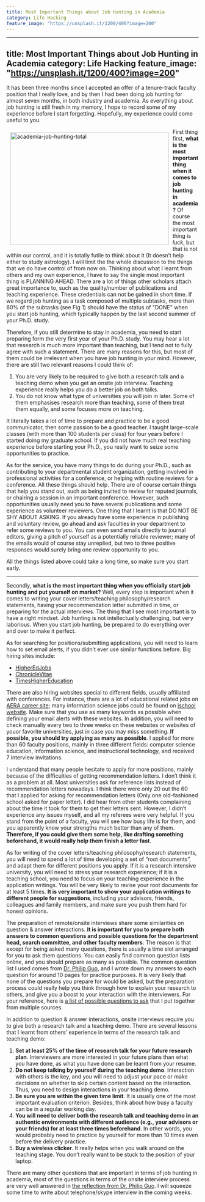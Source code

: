 ```yaml
---
title: Most Important Things about Job Hunting in Academia
category: Life Hacking
feature_image: "https://unsplash.it/1200/400?image=200"
---
```


---
title: Most Important Things about Job Hunting in Academia
category: Life Hacking
feature_image: "https://unsplash.it/1200/400?image=200"
---

It has been three months since I accepted an offer of a tenure-track faculty position that I really love, and by then I had been doing job hunting for almost seven months, in both industry and academia. As everything about job hunting is still fresh in my memory, I hope to record some of my experience before I start forgetting. Hopefully, my experience could come useful to you.
 
<img src="https://c1.staticflickr.com/5/4224/34173844194_c0f6854d2a.jpg" width="416" height="294" alt="academia-job-hunting-total" align="left" style="margin:10px;"> First thing first, <strong>what is the most important thing when it comes to job hunting in academia?</strong> Of course the most important thing is <i>luck</i>, but that is not within our control, and it is totally futile to think about it (It doesn’t help either to study astrology). I will limit the the whole discussion to the things that we do have control of from now on. Thinking about what I learnt from others and my own experience, I have to say the single most important thing is PLANNING AHEAD. There are a lot of things other scholars attach great importance to, such as the quality/number of publications and teaching experience. These credentials can not be gained in short time. If we regard job hunting as a task composed of multiple subtasks, more than 60% of the subtasks (see Fig 1) should have the status of "DONE" when you start job hunting, which typically happen by the last second summer of your Ph.D. study.

Therefore, if you still determine to stay in academia, you need to start preparing form the very first year of your Ph.D. study. You may hear a lot that research is much more important than teaching, but I tend not to fully agree with such a statement. There are many reasons for this, but most of them could be irrelevant when you have job hunting in your mind. However, there are still two relevant reasons I could think of:

1. You are very likely to be required to give both a research talk and a teaching demo when you get an onsite job interview. Teaching experience really helps you do a better job on both talks.
2. You do not know what type of universities you will join in later. Some of them emphasises research more than teaching, some of them treat them equally, and some focuses more on teaching. 

It literally takes a lot of time to prepare and practice to be a good communicator, then some passion to be a good teacher. I taught large-scale classes (with more than 100 students per class) for four years before I started doing my graduate school. If you did not have much real teaching experience before starting your Ph.D., you really want to seize some opportunities to practice.

As for the service, you have many things to do during your Ph.D., such as contributing to your departmental student organization, getting involved in professional activities for a conference, or helping with routine reviews for a conference. All these things should help. There are of course certain things that help you stand out, such as being invited to review for reputed journals, or chairing a session in an important conference. However, such opportunities usually need you to have several publications and some experience as volunteer reviewers. One thing that I learnt is that DO NOT BE SHY ABOUT ASKING. If you already have some experience in publishing and voluntary review, go ahead and ask faculties in your department to refer some reviews to you. You can even send emails directly to journal editors, giving a pitch of yourself as a potentially reliable reviewer; many of the emails would of course stay unreplied, but two to three positive responses would surely bring one review opportunity to you.
 
All the things listed above could take a long time, so make sure you start early.

<hr/>

Secondly, <strong>what is the most important thing when you officially start job hunting and put yourself on market?</strong> Well, every step is important when it comes to writing your cover letters/teaching philosophy/research statements, having your recommendation letter submitted in time, or preparing for the actual interviews. The thing that I see most important is to have a right mindset. Job hunting is not intellectually challenging, but very laborious. When you start job hunting, be prepared to do everything over and over to make it perfect. 

As for searching for positions/submitting applications, you will need to learn how to set email alerts, if you didn’t ever use similar functions before. Big hiring sites include:

* <a href="https://www.higheredjobs.com/" target="_blank">HigherEdJobs</a>
* <a href="https://chroniclevitae.com/job_search/new" target="_blank">ChronicleVitae</a>
* <a href="https://www.timeshighereducation.com/unijobs/" target="_blank">TimesHigherEducation</a>

There are also hiring websites special to different fields, usually affiliated with conferences. For instance, there are a lot of educational related jobs on <a href="http://careers.aera.net/jobseeker/search/results/" target="_blank">AERA career site</a>; many information science jobs could be found on <a href="http://ischools.org/jobs/" target="_blank">ischool website</a>. Make sure that you use as many keywords as possible when defining your email alerts with these websites. In addition, you will need to check manually every two to three weeks on these websites or websites of youor favorite universities, just in case you may miss something. <strong>If possible, you should try applying as many as possible</strong>. I applied for more than 60 faculty positions, mainly in three different fields: computer science education, information science, and instructional technology, and received 7 interview invitations.

I understand that many people hesitate to apply for more positions, mainly because of the difficulties of getting recommendation letters. I don’t think it as a problem at all. Most universities ask for reference lists instead of recommendation letters nowadays. I think there were only 20 out the 60 that I applied for asking for recommendation letters (Only one old-fashioned school asked for paper letter). I did hear from other students complaining about the time it took for them to get their letters sent. However, I didn’t experience any issues myself, and all my referees were very helpful. If you stand from the point of a faculty, you will see how busy life is for them, and you apparently know your strengths much better than any of them. <strong>Therefore, if you could give them some help, like drafting something beforehand, it would really help them finish a letter fast</strong>.

As for writing of the cover letters/teaching philosophy/research statements, you will need to spend a lot of time developing a set of “root documents”, and adapt them for different positions you apply. If it is a research intensive university, you will need to stress your research experience; if it is a teaching school, you need to focus on your teaching experience in the application writings. You will be very likely to revise your root documents for at least 5 times. <strong>It is very important to show your application writings to different people for suggestions</strong>, including your advisors, friends, colleagues and family members, and make sure you push them hard for honest opinions. 

The preparation of remote/onsite interviews share some similarities on question & answer interactions. <strong>It is important for you to prepare both answers to common questions and possible questions for the department head, search committee, and other faculty members</strong>. The reason is that except for being asked many questions, there is usually a time slot arranged for you to ask them questions. You can easily find common question lists online, and you should prepare as many as possible. The common question list I used comes from <a href="http://pgbovine.net/guo-faculty-job-search.pdf" target="_blank">Dr. Philip Guo</a>, and I wrote down my answers to each question for around 10 pages for practice purposes. It is very likely that none of the questions you prepare for would be asked, but the preparation process could really help you think through how to explain your research to others, and give you a boost to your interaction with the interviewers. For your reference, here is <a href="http://neo-hao.github.io/downloads/possible_questions_to_ask.pdf" target="_blank">a list of possible questions to ask</a> that I put together from multiple sources. 

In addition to question & answer interactions, onsite interviews require you to give both a research talk and a teaching demo. There are several lessons that I learnt from others’ experience in terms of the research talk and teaching demo:

1. <strong>Set at least 25% of the time of research talk for your future research plan</strong>. Interviewers are more interested in your future plans than what you have done, as what you have done can be learnt from your resume.
2. <strong>Do not keep talking by yourself during the teaching demo</strong>. Interaction with others is the key, and you will need to adjust your pace or make decisions on whether to skip certain content based on the interaction. Thus, you need to design interactions in your teaching demo.
3. <strong>Be sure you are within the given time limit</strong>. It is usually one of the most important evaluation criterion. Besides, think about how busy a faculty can be in a regular working day.
4. <strong>You will need to deliver both the research talk and teaching demo in an authentic environments with different audience (e.g., your advisors or your friends) for at least three times beforehand</strong>. In other words, you would probably need to practice by yourself for more than 10 times even before the delivery practice.
5. <strong>Buy a wireless clicker</strong>. It really helps when you walk around on the teaching stage. You don’t really want to be stuck to the position of your laptop.

There are many other questions that are important in terms of job hunting in academia, most of the questions in terms of the onsite interview process are very well answered in <a href="http://pgbovine.net/guo-faculty-job-search.pdf" target="_blank">the reflection from Dr. Philip Guo</a>. I will squeeze some time to write about telephone/skype interview in the coming weeks.
